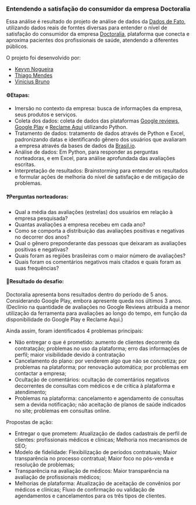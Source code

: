 ### Entendendo a satisfação do consumidor da empresa Doctoralia

Essa análise é resultado do projeto de análise de dados da [Dados de Fato](https://www.linkedin.com/company/dados-de-fato/), utilizando dados reais de forntes diversas para entender o nível de satisfação do consumidor da empresa [Doctoralia](https://www.doctoralia.com.br/), plataforma que conecta e aproxima pacientes dos profissionais de saúde, atendendo a diferentes públicos.

O projeto foi desenvolvido por:
- [Kevyn Nogueira](https://www.linkedin.com/in/kevynnogueira)
- [Thiago Mendes](https://www.linkedin.com/in/thiagomen)
- [Vinicius Bruno](https://www.linkedin.com/in/vinicius-braga-bruno-9b120419a)


#### ⚙️Etapas:
- Imersão no contexto da empresa: busca de informações da empresa, seus produtos e serviços.
- Coleta dos dados: coleta de dados das plataformas [Google reviews](https://www.google.com/maps/place/Doctoralia+Brasil/@-25.4346962,-49.2836131,17z/data=!3m1!4b1!4m6!3m5!1s0x94dce473651f6a7d:0x44224345aa615099!8m2!3d-25.4346963!4d-49.2787422!16s%2Fg%2F11d_7tzh65?entry=ttu), [Google Play](https://play.google.com/store/apps/details?id=br.com.doctoralia&hl=en_US) e [Reclame Aqui](https://www.reclameaqui.com.br/empresa/doctoralia/) utilizando Python.
- Tratamento de dados: tratamento de dados através de Python e Excel, padronizando datas e identificando gênero dos usuários que avaliaram a empresa através da bases de dados da [Brasil.io](https://brasil.io/dataset/genero-nomes/nomes/).
- Análise de dados: Em Python, para responder as perguntas norteadoras, e em Excel, para análise aprofundada das avaliações escritas.
- Interpretação de resultados: Brainstorming para entender os resultados e formular ações de melhoria do nível de satisfação e de mitigação de problemas.

#### ❓Perguntas norteadoras:
- Qual a média das avaliações (estrelas) dos usuários em relação à empresa pesquisada? <br>
- Quantas avaliações a empresa recebeu em cada ano? <br>
- Como se comporta a distribuição das avaliações positivas e negativas no decorrer dos anos? <br>
- Qual o gênero preponderante das pessoas que deixaram as avaliações positivas e negativas? <br>
- Quais foram as regiões brasileiras com o maior número de avaliações? <br>
- Quais foram os comentários negativos mais citados e quais foram as suas frequências? <br>

#### 🎯Resultado do desafio:
Doctoralia apresenta bons resultados dentro do período de 5 anos. Considerando Google Play, embora apresente queda nos últimos 3 anos. (Declínio na quantidade de avaliações no Google Reviews atribuída a menor utilização da ferramenta para avaliações ao longo do tempo, em função da disponibilidade do Google Play e Reclame Aqui.)

Ainda assim, foram identificados 4 problemas principais:
- Não entregar o que é prometido: aumento de clientes decorrente da contratação; problemas no uso da plataforma; erro das informações de perfil; maior visibilidade devido à contratação
- Cancelamento do plano: por venderem algo que não se concretiza; por problemas na plataforma; por renovação automática; por problemas em contactar a empresa;
- Ocultação de comentários: ocultação de comentários negativos decorrentes de consultas com médicos e de crítica à plataforma e atendimento;
- Problemas na plataforma: cancelamento e agendamento de consultas sem a devida notificação; não aceitação de planos de saúde indicados no site; problemas em consultas online.


Propostas de ação:

- Entregar o que prometem: Atualização de dados cadastrais de perfil de clientes: profissionais médicos e clínicas; Melhoria nos mecanismos de SEO;
- Modelo de fidelidade: Flexibilização de períodos contratuais; Maior transparência no processo contratual; Maior foco no pós-venda e resolução de problemas;
- Transparência na avaliação de médicos: Maior transparência na avaliação de profissionais médicos;
- Melhorias de plataforma: Atualização de aceitação de convênios por médicos e clínicas; Fluxo de confirmação ou validação de agendamentos e cancelamentos para os três tipos de clientes.
